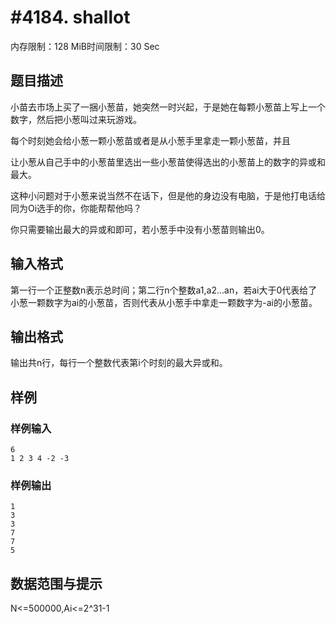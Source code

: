 # #4184. shallot

内存限制：128 MiB时间限制：30 Sec

## 题目描述

小苗去市场上买了一捆小葱苗，她突然一时兴起，于是她在每颗小葱苗上写上一个数字，然后把小葱叫过来玩游戏。

每个时刻她会给小葱一颗小葱苗或者是从小葱手里拿走一颗小葱苗，并且

让小葱从自己手中的小葱苗里选出一些小葱苗使得选出的小葱苗上的数字的异或和最大。

这种小问题对于小葱来说当然不在话下，但是他的身边没有电脑，于是他打电话给同为Oi选手的你，你能帮帮他吗？

你只需要输出最大的异或和即可，若小葱手中没有小葱苗则输出0。

## 输入格式

第一行一个正整数n表示总时间；第二行n个整数a1,a2...an，若ai大于0代表给了小葱一颗数字为ai的小葱苗，否则代表从小葱手中拿走一颗数字为-ai的小葱苗。

## 输出格式

输出共n行，每行一个整数代表第i个时刻的最大异或和。

## 样例

### 样例输入

    
    6
    1 2 3 4 -2 -3
    
    

### 样例输出

    
    1
    3
    3
    7
    7
    5
    

## 数据范围与提示

 N<=500000,Ai<=2^31-1
